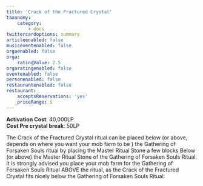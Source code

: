 ```yaml
---
title: 'Crack of the Fractured Crystal'
taxonomy:
    category:
        - docs
twittercardoptions: summary
articleenabled: false
musiceventenabled: false
orgaenabled: false
orga:
    ratingValue: 2.5
orgaratingenabled: false
eventenabled: false
personenabled: false
restaurantenabled: false
restaurant:
    acceptsReservations: 'yes'
    priceRange: $
---
```


**Activation Cost**: 40,000LP  
**Cost Pre crystal break**: 50LP  

The Crack of the Fractured Crystal ritual can be placed below (or above, depends on where you want your mob farm to be ) the Gathering of Forsaken Souls ritual by placing the Master Ritual Stone a few blocks Below (or above) the Master Ritual Stone of the Gathering of Forsaken Souls Ritual. It is strongly advised you place your mob farm for the Gathering of Forsaken Souls Ritual ABOVE the ritual, as the Crack of the Fractured Crystal fits nicely below the Gathering of Forsaken Souls Ritual: 
